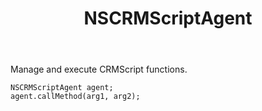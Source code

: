 ﻿---
uid: crmscript_ref_NSCRMScriptAgent
title: NSCRMScriptAgent
intellisense: Void.NSCRMScriptAgent
keywords: NSCRMScriptAgent
so.topic: reference
---

Manage and execute CRMScript functions.

```crmscript
NSCRMScriptAgent agent;
agent.callMethod(arg1, arg2);
```
